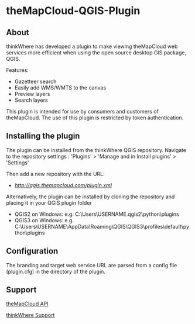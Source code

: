 # theMapCloud-QGIS-Plugin

## About 

thinkWhere has developed a plugin to make viewing theMapCloud web services more efficient when using the open source desktop GIS package, QGIS.

Features:
- Gazetteer search
- Easily add WMS/WMTS to the canvas
- Preview layers
- Search layers

This plugin is intended for use by consumers and customers of theMapCloud. The use of this plugin is restricted by token authentication. 

## Installing the plugin

The plugin can be installed from the thinkWhere QGIS repository. Navigate to the repository settings :  'Plugins' > 'Manage and in Install plugins' > 'Settings'  

Then add a new repository with the URL:

- *http://qgis.themapcloud.com/plugin.xml*

Alternatively, the plugin can be installed by cloning the repository and placing it in your QGIS plugin folder 
- QGIS2 on Windows: e.g. C:\Users\USERNAME\.qgis2\python\plugins
- QGIS3 on Windows: e.g. C:\Users\USERNAME\AppData\Roaming\QGIS\QGIS3\profiles\default\python\plugins

## Configuration

The branding and target web service URL are parsed from a config file (plugin.cfg) in the directory of the plugin.

## Support

[theMapCloud API](https://api.themapcloud.com)

[thinkWhere Support](https://support.thinkwhere.com/)



